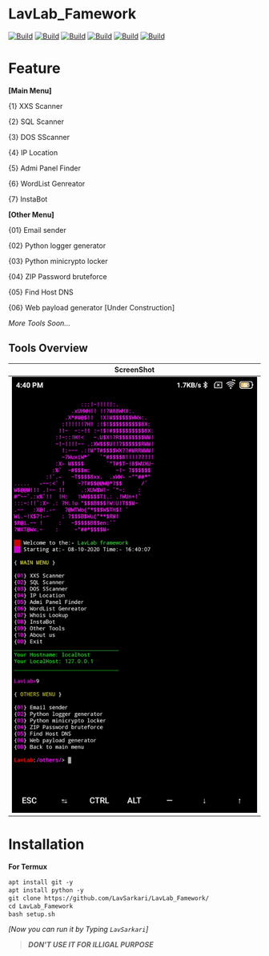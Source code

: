 # LavLab_Famework

[![Build](https://img.shields.io/badge/LavLab_Famework-blue.svg?maxAge=259200)](https://github.com/LavSarkari/LavLab_Famework)
[![Build](https://img.shields.io/badge/Supported_Android-Linux-orange.svg)]()
[![Build](https://img.shields.io/badge/Available-Termux-red.svg?maxAge=259200)](termux.com)
[![Build](https://img.shields.io/badge/Language-python-blue.svg?maxAge=259200)](python.org)
[![Build](https://img.shields.io/badge/GitHub-LavSarkari-blue.svg?style=flat)](https://github.com/LavSarkari)
[![Build](https://img.shields.io/badge/Instagram-LavSarkari-blue.svg?style=flat)](https://instagram.com/lav_sarkari)


# Feature

**[Main Menu]**

{1} XXS Scanner

{2} SQL Scanner

{3} DOS SScanner  
                                                              
{4} IP Location

{5} Admi Panel Finder

{6} WordList Genreator

{7} InstaBot

**[Other Menu]**

{01} Email sender

{02} Python logger generator

{03} Python minicrypto locker

{04} ZIP Password bruteforce

{05} Find Host DNS

{06} Web payload generator [Under Construction]

*More Tools Soon...*

## Tools Overview
| ScreenShot |
| ------------|
|![Index](https://github.com/LavSarkari/LavLab_Famework/blob/master/Screenshot_2020-10-08-16-40-21-452_com.termux.jpg)|
# Installation
**For Termux**
```
apt install git -y
apt install python -y
git clone https://github.com/LavSarkari/LavLab_Famework/
cd LavLab_Famework
bash setup.sh
```

_[Now you can run it by Typing `LavSarkari`]_
>***DON'T USE IT FOR ILLIGAL PURPOSE***

